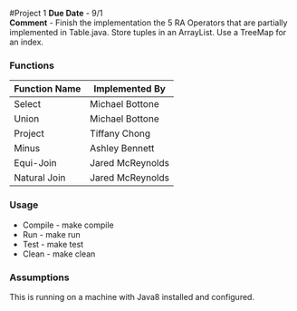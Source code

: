 #Project 1
<b>Due Date</b> - 9/1 <br />
<b>Comment</b> - Finish the implementation the 5 RA Operators that are partially implemented in Table.java. Store tuples in an ArrayList. Use a TreeMap for an index.

### Functions
| Function Name | Implemented By |
|----------------|---------------|
| Select  | Michael Bottone |
| Union  | Michael Bottone |
| Project  | Tiffany Chong |
| Minus  | Ashley Bennett |
| Equi-Join  | Jared McReynolds |
| Natural Join  | Jared McReynolds |

### Usage
- Compile - make compile
- Run - make run
- Test - make test
- Clean - make clean

### Assumptions
This is running on a machine with Java8 installed and configured.
